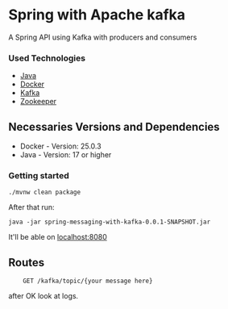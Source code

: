 # Spring with Apache kafka 

A Spring API using Kafka with producers and consumers 

### Used Technologies

* [Java](https://www.java.com/en/)
* [Docker](https://www.docker.com/)
* [Kafka](https://kafka.apache.org/)
* [Zookeeper](https://zookeeper.apache.org/)

## Necessaries Versions and Dependencies

* Docker - Version: 25.0.3
* Java - Version: 17 or higher

### Getting started

```shell
./mvnw clean package
```

After that run:

```shell
java -jar spring-messaging-with-kafka-0.0.1-SNAPSHOT.jar
```

It'll be able on [localhost:8080](http://localhost:8080)

## Routes

```http request
    GET /kafka/topic/{your message here}
```

after OK look at logs.

